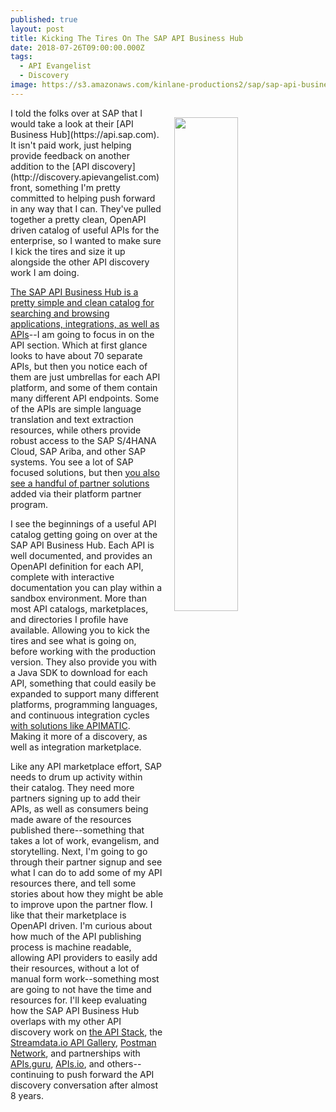 ```yaml
---
published: true
layout: post
title: Kicking The Tires On The SAP API Business Hub
date: 2018-07-26T09:00:00.000Z
tags:
  - API Evangelist
  - Discovery
image: https://s3.amazonaws.com/kinlane-productions2/sap/sap-api-business-hub.png
---
```

<p><img src="https://s3.amazonaws.com/kinlane-productions2/sap/sap-api-business-hub.png" align="right" width="45%" style="padding: 15px;" /></p>I told the folks over at SAP that I would take a look at their [API Business Hub](https://api.sap.com). It isn't paid work, just helping provide feedback on another addition to the [API discovery](http://discovery.apievangelist.com) front, something I'm pretty committed to helping push forward in any way that I can. They've pulled together a pretty clean, OpenAPI driven catalog of useful APIs for the enterprise, so I wanted to make sure I kick the tires and size it up alongside the other API discovery work I am doing.

[The SAP API Business Hub is a pretty simple and clean catalog for searching and browsing applications, integrations, as well as APIs](https://api.sap.com/themes/APICONTEN)--I am going to focus in on the API section. Which at first glance looks to have about 70 separate APIs, but then you notice each of them are just umbrellas for each API platform, and some of them contain many different API endpoints. Some of the APIs are simple language translation and text extraction resources, while others provide robust access to the SAP S/4HANA Cloud, SAP Ariba, and other SAP systems. You see a lot of SAP focused solutions, but then [you also see a handful of partner solutions](https://api.sap.com/themes/PartnerContent) added via their platform partner program.

I see the beginnings of a useful API catalog getting going on over at the SAP API Business Hub. Each API is well documented, and provides an OpenAPI definition for each API, complete with interactive documentation you can play within a sandbox environment. More than most API catalogs, marketplaces, and directories I profile have available. Allowing you to kick the tires and see what is going on, before working with the production version. They also provide you with a Java SDK to download for each API, something that could easily be expanded to support many different platforms, programming languages, and continuous integration cycles [with solutions like APIMATIC](http://apimatic.io). Making it more of a discovery, as well as integration marketplace.

Like any API marketplace effort, SAP needs to drum up activity within their catalog. They need more partners signing up to add their APIs, as well as consumers being made aware of the resources published there--something that takes a lot of work, evangelism, and storytelling. Next, I'm going to go through their partner signup and see what I can do to add some of my API resources there, and tell some stories about how they might be able to improve upon the partner flow. I like that their marketplace is OpenAPI driven. I'm curious about how much of the API publishing process is machine readable, allowing API providers to easily add their resources, without a lot of manual form work--something most are going to not have the time and resources for. I'll keep evaluating how the SAP API Business Hub overlaps with my other API discovery work on [the API Stack](http://theapistack.com), the [Streamdata.io API Gallery](http://api.gallery.streamdata.io/), [Postman Network](https://www.getpostman.com/api-network/), and partnerships with [APIs.guru](https://apis.guru/), [APIs.io](http://apis.io), and others--continuing to push forward the API discovery conversation after almost 8 years.
